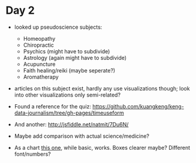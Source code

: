 # Day 2

* looked up pseudoscience subjects:
  * Homeopathy
  * Chiropractic
  * Psychics (might have to subdivide)
  * Astrology (again might have to subdivide)
  * Acupuncture
  * Faith healing/reiki (maybe seperate?)
  * Aromatherapy

* articles on this subject exist, hardly any use visualizations though; look into other visualizations only semi-related?

* Found a reference for the quiz: https://github.com/kuangkeng/keng-data-journalism/tree/gh-pages/timeuseform
* And another: http://jsfiddle.net/natmit/7Du6N/

* Maybe add comparison with actual science/medicine?

* As a chart [this one](http://1.bp.blogspot.com/-iTuAtoblCNE/UIqi0jGud9I/AAAAAAAAAYk/987EjabXKjU/s640/graph%25284%2529.jpg), while basic, works. Boxes clearer maybe? Different font/numbers?
